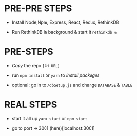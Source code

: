 PRE-PRE STEPS
=============

- Install Node,Npm, Express, React, Redux, RethinkDB

- Run RethinkDB in background & start it `rethinkdb &`

PRE-STEPS
=========

- *Copy* the repo `[GH_URL]`

- run `npm install` or `yarn` to *install packages*

- optional: go in to `/dbSetup.js` and change `DATABASE` & `TABLE`


REAL STEPS
==========

- start it all up `yarn start` or `npm start`

- go to port -> 3001 (here)[localhost:3001]
